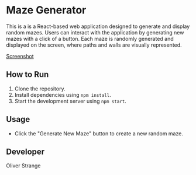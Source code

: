 # Maze Generator

This is a is a React-based web application designed to generate and display random mazes. Users can interact with the application by generating new mazes with a click of a button. Each maze is randomly generated and displayed on the screen, where paths and walls are visually represented.

[Screenshot](https://github.com/Strange-Works/Flare-Maze/blob/main/src/assets/screenshot.PNG)

## How to Run

1. Clone the repository.
2. Install dependencies using `npm install`.
3. Start the development server using `npm start`.

## Usage

- Click the "Generate New Maze" button to create a new random maze.

## Developer

Oliver Strange
